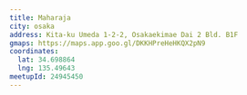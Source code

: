 ```yaml
---
title: Maharaja
city: osaka
address: Kita-ku Umeda 1-2-2, Osakaekimae Dai 2 Bld. B1F
gmaps: https://maps.app.goo.gl/DKKHPreHeHKQX2pN9
coordinates:
  lat: 34.698864
  lng: 135.49643
meetupId: 24945450
---
```


